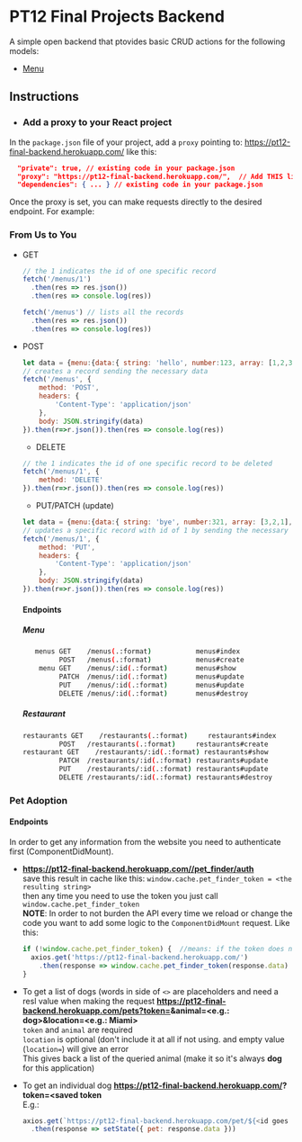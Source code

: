 # PT12 Final Projects Backend

A simple open backend that ptovides basic CRUD actions for the following models:

- [Menu](#menu)

## Instructions

- ### Add a proxy to your React project
In the `package.json` file of your project, add a `proxy` pointing to: https://pt12-final-backend.herokuapp.com/
like this:

```json
  "private": true, // existing code in your package.json
  "proxy": "https://pt12-final-backend.herokuapp.com/",  // Add THIS line
  "dependencies": { ... } // existing code in your package.json
```

Once the proxy is set, you can make requests directly to the desired endpoint. For example:

### From Us to You
- GET
  ```javascript
  // the 1 indicates the id of one specific record
  fetch('/menus/1') 
    .then(res => res.json())
    .then(res => console.log(res))
  ```
  ```javascript
  fetch('/menus') // lists all the records
    .then(res => res.json())
    .then(res => console.log(res))
  ```
- POST
  ```javascript
  let data = {menu:{data:{ string: 'hello', number:123, array: [1,2,3], object: {a: 'A', b: 'B'}}}} 
  // creates a record sending the necessary data
  fetch('/menus', {  
      method: 'POST',
      headers: {
          'Content-Type': 'application/json'
      },
      body: JSON.stringify(data)
  }).then(r=>r.json()).then(res => console.log(res))
  ```
  - DELETE
  ```javascript
  // the 1 indicates the id of one specific record to be deleted
  fetch('/menus/1', {  
      method: 'DELETE'
  }).then(r=>r.json()).then(res => console.log(res))
  ```
  - PUT/PATCH (update)
  ```javascript
  let data = {menu:{data:{ string: 'bye', number:321, array: [3,2,1], object: {a: 'AA', b: 'BB'}}}} 
  // updates a specific record with id of 1 by sending the necessary data
  fetch('/menus/1', {  
      method: 'PUT',
      headers: {
          'Content-Type': 'application/json'
      },
      body: JSON.stringify(data)
  }).then(r=>r.json()).then(res => console.log(res))
  ```
  
  
  #### Endpoints
   ##### Menu
   ```bash
      menus GET    /menus(.:format)           menus#index
            POST   /menus(.:format)           menus#create
       menu GET    /menus/:id(.:format)       menus#show
            PATCH  /menus/:id(.:format)       menus#update
            PUT    /menus/:id(.:format)       menus#update
            DELETE /menus/:id(.:format)       menus#destroy
   ```
   ##### Restaurant
   ```bash
   restaurants GET    /restaurants(.:format)     restaurants#index
            POST   /restaurants(.:format)     restaurants#create
   restaurant GET    /restaurants/:id(.:format) restaurants#show
            PATCH  /restaurants/:id(.:format) restaurants#update
            PUT    /restaurants/:id(.:format) restaurants#update
            DELETE /restaurants/:id(.:format) restaurants#destroy
    ```
### Pet Adoption
  #### Endpoints
  In order to get any information from the website you need to authenticate first (ComponentDidMount).
  - **https://pt12-final-backend.herokuapp.com//pet_finder/auth**  
    save this result in cache like this: `window.cache.pet_finder_token = <the resulting string>`  
    then any time you need to use the token you just call `window.cache.pet_finder_token`  
    **NOTE**: In order to not burden the API every time we reload or change the code you want to add some logic to the `ComponentDidMount` request. Like this:
    ```js
    if (!window.cache.pet_finder_token) {  //means: if the token does not exist thenn get it and save
      axios.get('https://pt12-final-backend.herokuapp.com/')
        .then(response => window.cache.pet_finder_token(response.data)
    }
    ```        
  - To get a list of dogs (words in side of `<>` are placeholders and need a resl value when making the request
    **https://pt12-final-backend.herokuapp.com/pets?token=<the token you get from the initial call goes here>&animal=<e.g.: dog>&location=<e.g.: Miami>**  
    `token` and `animal` are required  
    `location` is optional (don't include it at all if not using. and empty value (`location=`) will give an error  
    This gives back a list of the queried animal (make it so it's always **dog** for this application) 
  
  - To get an individual dog
    **https://pt12-final-backend.herokuapp.com/<id>?token=<saved token**  
    E.g.:
    ```js
    axios.get(`https://pt12-final-backend.herokuapp.com/pet/${<id goes here probably from router params>}?token=${window.cache.pet_finder_token}}`)
      .then(response => setState({ pet: response.data }))
    ```
